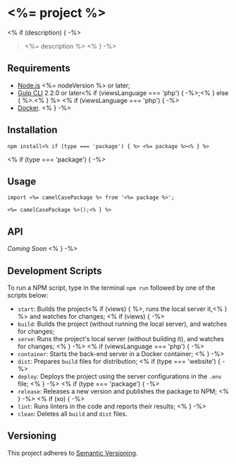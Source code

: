 # <%= project %>
<% if (description) { -%>

> <%= description %>
<% } -%>



## Requirements

- [Node.js](https://nodejs.org/en/) <%= nodeVersion %> or later;
- [Gulp CLI](https://gulpjs.com) 2.2.0 or later<% if (viewsLanguage === 'php') { -%>;<% } else { %>.<% } %>
<% if (viewsLanguage === 'php') { -%>
- [Docker](https://www.docker.com).
<% } -%>



## Installation

``` shell
npm install<% if (type === 'package') { %> <%= package %><% } %>
```
<% if (type === 'package') { -%>



## Usage

```<% if (scripts) { %> js
import <%= camelCasePackage %> from '<%= package %>';

<%= camelCasePackage %>();<% } %>
```



## API

*Coming Soon*
<% } -%>



## Development Scripts

To run a NPM script, type in the terminal `npm run` followed by one of the scripts below:

- `start`: Builds the project<% if (views) { %>, runs the local server it,<% } %> and watches for changes;
<% if (views) { -%>
- `build`: Builds the project (without running the local server), and watches for changes;
- `serve`: Runs the project's local server (without building it), and watches for changes;
<% } -%>
<% if (viewsLanguage === 'php') { -%>
- `container`: Starts the back-end server in a Docker container;
<% } -%>
- `dist`: Prepares `build` files for distribution;
<% if (type === 'website') { -%>
- `deploy`: Deploys the project using the server configurations in the `.env` file;
<% } -%>
<% if (type === 'package') { -%>
- `release`: Releases a new version and publishes the package to NPM;
<% } -%>
<% if (xo) { -%>
- `lint`: Runs linters in the code and reports their results;
<% } -%>
- `clean`: Deletes all `build` and `dist` files.



## Versioning

This project adheres to [Semantic Versioning](https://semver.org).
